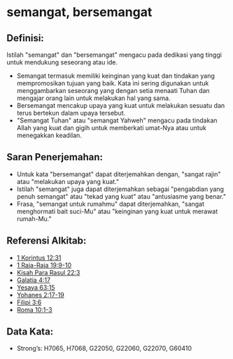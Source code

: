 # semangat, bersemangat

## Definisi:

Istilah "semangat" dan "bersemangat" mengacu pada dedikasi yang tinggi untuk mendukung seseorang atau ide.

* Semangat termasuk memiliki keinginan yang kuat dan tindakan yang mempromosikan tujuan yang baik. Kata ini sering digunakan untuk menggambarkan seseorang yang dengan setia menaati Tuhan dan mengajar orang lain untuk melakukan hal yang sama.
* Bersemangat mencakup upaya yang kuat untuk melakukan sesuatu dan terus bertekun dalam upaya tersebut.
* "Semangat Tuhan" atau "semangat Yahweh" mengacu pada tindakan Allah yang kuat dan gigih untuk memberkati umat-Nya atau untuk menegakkan keadilan.

## Saran Penerjemahan:

* Untuk kata "bersemangat" dapat diterjemahkan dengan, "sangat rajin" atau "melakukan upaya yang kuat."
* Istilah "semangat" juga dapat diterjemahkan sebagai "pengabdian yang penuh semangat" atau "tekad yang kuat" atau "antusiasme yang benar."
* Frasa, "semangat untuk rumahmu" dapat diterjemahkan, "sangat menghormati bait suci-Mu" atau "keinginan yang kuat untuk merawat rumah-Mu."

## Referensi Alkitab:

* [1 Korintus 12:31](rc://en/tn/help/1co/12/31)
* [1 Raja-Raja 19:9-10](rc://en/tn/help/1ki/19/09)
* [Kisah Para Rasul 22:3](rc://en/tn/help/act/22/03)
* [Galatia 4:17](rc://en/tn/help/gal/04/17)
* [Yesaya 63:15](rc://en/tn/help/isa/63/15)
* [Yohanes 2:17-19](rc://en/tn/help/jhn/02/17)
* [Filipi 3:6](rc://en/tn/help/php/03/06)
* [Roma 10:1-3](rc://en/tn/help/rom/10/01)

## Data Kata:

* Strong’s: H7065, H7068, G22050, G22060, G22070, G60410
